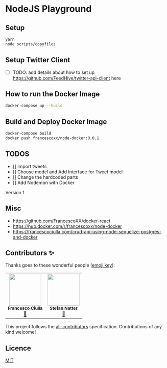 # NodeJS Playground

## Setup

```bash
yarn
node scripts/copyfiles
```

## Setup Twitter Client

- [ ] TODO: add details about how to set up
      <https://github.com/FeedHive/twitter-api-client> here

## How to run the Docker Image

```bash
docker-compose up --build
```

## Build and Deploy Docker Image

```bash
docker-compose build
docker push francescoxx/node-docker:0.0.1
```

## TODOS

- [] Import tweets
- [] Choose model and Add Interface for Tweet model
- [] Change the hardcoded parts
- [] Add Nodemon with Docker

Version 1 

## Misc

- <https://github.com/FrancescoXX/docker-react>
- <https://hub.docker.com/r/francescoxx/node-docker>
- <https://francescociulla.com/crud-api-using-node-sequelize-postgres-and-docker>

## Contributors ✨

Thanks goes to these wonderful people
([emoji key](https://allcontributors.org/docs/en/emoji-key)):

<!-- ALL-CONTRIBUTORS-LIST:START - Do not remove or modify this section -->
<!-- prettier-ignore-start -->
<!-- markdownlint-disable -->
<table>
  <tr>
    <td align="center"><a href="https://github.com/FrancescoXX"><img src="https://avatars0.githubusercontent.com/u/18360871?v=4?s=100" width="100px;" alt=""/><br /><sub><b>Francesco Ciulla</b></sub></a><br /><a href="#ideas-FrancescoXX" title="Ideas, Planning, & Feedback">🤔</a></td>
    <td align="center"><a href="https://natterstefan.me/"><img src="https://avatars2.githubusercontent.com/u/1043668?v=4?s=100" width="100px;" alt=""/><br /><sub><b>Stefan Natter</b></sub></a><br /><a href="#ideas-natterstefan" title="Ideas, Planning, & Feedback">🤔</a></td>
  </tr>
</table>

<!-- markdownlint-restore -->
<!-- prettier-ignore-end -->

<!-- ALL-CONTRIBUTORS-LIST:END -->

This project follows the
[all-contributors](https://github.com/all-contributors/all-contributors)
specification. Contributions of any kind welcome!

## Licence

[MIT](LICENSE)
